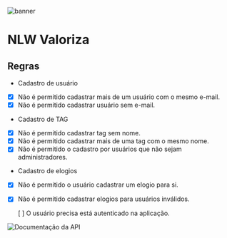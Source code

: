 ![banner](https://user-images.githubusercontent.com/61299540/123202984-020f5000-d48c-11eb-8c12-38af40aae04e.png)

# NLW Valoriza

## Regras

- Cadastro de usuário
- [x] Não é permitido cadastrar mais de um usuário com o mesmo e-mail.
- [x] Não é permitido cadastrar usuário sem e-mail.

- Cadastro de TAG
- [x] Não é permitido cadastrar tag sem nome.
- [x] Não é permitido cadastrar mais de uma tag com o mesmo nome.
- [x] Não é permitido o cadastro por usuários que não sejam administradores.

- Cadastro de elogios
- [x] Não é permitido o usuário cadastrar um elogio para si.
- [x] Não é permitido cadastrar elogios para usuários inválidos.

    [ ] O usuário precisa está autenticado na aplicação.

![Documentação da API](https://documenter.getpostman.com/view/5841921/Tzedi585)
